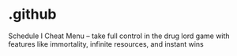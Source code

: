 # .github
Schedule I Cheat Menu – take full control in the drug lord game with features like immortality, infinite resources, and instant wins
